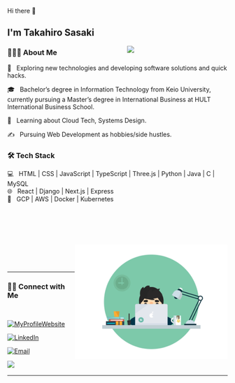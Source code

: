 Hi there 👋<h2> I'm Takahiro Sasaki</h2>
<img align='right' src="https://media.giphy.com/media/M9gbBd9nbDrOTu1Mqx/giphy.gif" width="230">
<h3> 👨🏻‍💻 About Me </h3>
🤔   Exploring new technologies and developing software solutions and quick hacks.

🎓   Bachelor’s degree in Information Technology from Keio University, currently pursuing a Master’s degree in International Business at HULT International Business School.

🌱   Learning about Cloud Tech, Systems Design.

✍️   Pursuing Web Development as hobbies/side hustles.

<h3>🛠 Tech Stack</h3>
💻   HTML | CSS | JavaScript | TypeScript | Three.js | Python | Java | C | MySQL<br>
🌐   React | Django | Next.js | Express<br>
🔧   GCP | AWS | Docker | Kubernetes

<br/><br/>


<br/>
<br/>
<img src="https://github.com/nirala69/nirala69/blob/master/70804f7e25b11f29db904f2fa7b4cd9d.gif" width="350" align='right'>

<br><br>

<hr>
<h3> 🤝🏻 Connect with Me </h3>
<br>
<p align="left">
<a href="https://takahiro-sasaki.web.app/"><img alt="MyProfileWebsite" src="https://img.shields.io/badge/My Portfolio Website"></a>

<a href="https://www.linkedin.com/in/takahiro-sasaki-463ab1273/"><img alt="LinkedIn" src="https://img.shields.io/badge/LinkedIn-Takahiro%20Sasaki-blue?style=flat-square&logo=linkedin"></a>

<a href="mailto:takahiro.sasaki.j@gmail.com"><img alt="Email" src="https://img.shields.io/badge/Email-takahiro.sasaki.j@gmail.com-blue?style=flat-square&logo=gmail"></a>

</p>
 <img src="https://media.giphy.com/media/dxn6fRlTIShoeBr69N/giphy.gif" width="30">

<hr>

